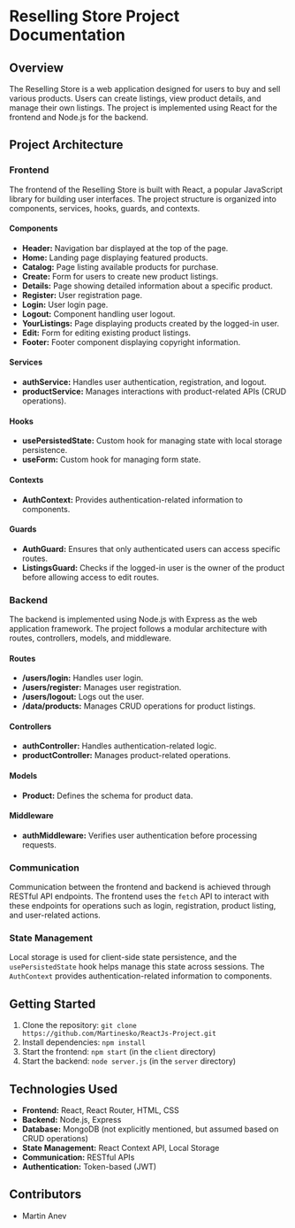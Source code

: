 # Reselling Store Project Documentation

## Overview

The Reselling Store is a web application designed for users to buy and sell various products. Users can create listings, view product details, and manage their own listings. The project is implemented using React for the frontend and Node.js for the backend.

## Project Architecture

### Frontend

The frontend of the Reselling Store is built with React, a popular JavaScript library for building user interfaces. The project structure is organized into components, services, hooks, guards, and contexts.

#### Components

- **Header:** Navigation bar displayed at the top of the page.
- **Home:** Landing page displaying featured products.
- **Catalog:** Page listing available products for purchase.
- **Create:** Form for users to create new product listings.
- **Details:** Page showing detailed information about a specific product.
- **Register:** User registration page.
- **Login:** User login page.
- **Logout:** Component handling user logout.
- **YourListings:** Page displaying products created by the logged-in user.
- **Edit:** Form for editing existing product listings.
- **Footer:** Footer component displaying copyright information.

#### Services

- **authService:** Handles user authentication, registration, and logout.
- **productService:** Manages interactions with product-related APIs (CRUD operations).

#### Hooks

- **usePersistedState:** Custom hook for managing state with local storage persistence.
- **useForm:** Custom hook for managing form state.

#### Contexts

- **AuthContext:** Provides authentication-related information to components.

#### Guards

- **AuthGuard:** Ensures that only authenticated users can access specific routes.
- **ListingsGuard:** Checks if the logged-in user is the owner of the product before allowing access to edit routes.

### Backend

The backend is implemented using Node.js with Express as the web application framework. The project follows a modular architecture with routes, controllers, models, and middleware.

#### Routes

- **/users/login:** Handles user login.
- **/users/register:** Manages user registration.
- **/users/logout:** Logs out the user.
- **/data/products:** Manages CRUD operations for product listings.

#### Controllers

- **authController:** Handles authentication-related logic.
- **productController:** Manages product-related operations.

#### Models

- **Product:** Defines the schema for product data.

#### Middleware

- **authMiddleware:** Verifies user authentication before processing requests.

### Communication

Communication between the frontend and backend is achieved through RESTful API endpoints. The frontend uses the `fetch` API to interact with these endpoints for operations such as login, registration, product listing, and user-related actions.

### State Management

Local storage is used for client-side state persistence, and the `usePersistedState` hook helps manage this state across sessions. The `AuthContext` provides authentication-related information to components.

## Getting Started

1. Clone the repository: `git clone https://github.com/Martinesko/ReactJs-Project.git`
2. Install dependencies: `npm install`
3. Start the frontend: `npm start` (in the `client` directory)
4. Start the backend: `node server.js` (in the `server` directory)

## Technologies Used

- **Frontend:** React, React Router, HTML, CSS
- **Backend:** Node.js, Express
- **Database:** MongoDB (not explicitly mentioned, but assumed based on CRUD operations)
- **State Management:** React Context API, Local Storage
- **Communication:** RESTful APIs
- **Authentication:** Token-based (JWT)

## Contributors

- Martin Anev


